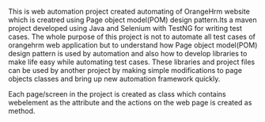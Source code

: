 This is web automation project created automating of OrangeHrm website which is creatred using Page object model(POM) design pattern.Its a maven project developed using Java and Selenium with TestNG for writing test cases. The whole purpose of this project is not to automate all test cases of orangehrm web application but to understand how Page object model(POM) design pattern is used by automation and also how to develop libraries to make life easy while automating test cases. These libraries and project files can be used by another project by making simple modifications to page objects classes and bring up new automation framework quickly.

Each page/screen in the project is created as class which contains webelement as the attribute and the actions on the web page is created as method. 

